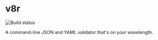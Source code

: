 # v8r

![Build status](https://github.com/chris48s/v8r/workflows/Run%20tests/badge.svg)

A command-line JSON and YAML validator that's on your wavelength.
